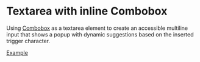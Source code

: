 # Textarea with inline Combobox

<p class="description">
  Using <a href="/components/combobox">Combobox</a> as a textarea element to create an accessible multiline input that shows a popup with dynamic suggestions based on the inserted trigger character.
</p>

<a href="./index.tsx" data-playground>Example</a>
